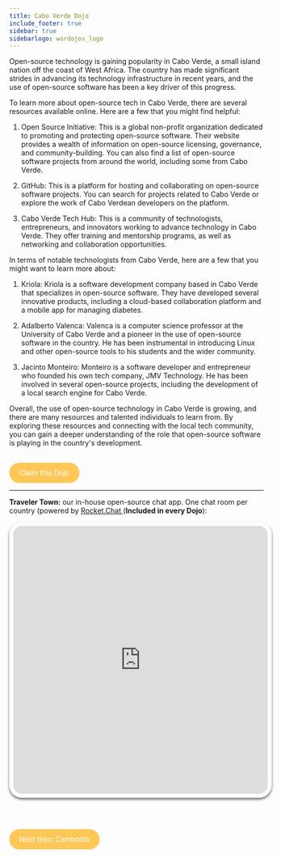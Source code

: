 ```yaml
---
title: Cabo Verde Dojo
include_footer: true
sidebar: true
sidebarlogo: wordojos_logo
---
```


Open-source technology is gaining popularity in Cabo Verde, a small island nation off the coast of West Africa. The country has made significant strides in advancing its technology infrastructure in recent years, and the use of open-source software has been a key driver of this progress.

To learn more about open-source tech in Cabo Verde, there are several resources available online. Here are a few that you might find helpful:

1.  Open Source Initiative: This is a global non-profit organization dedicated to promoting and protecting open-source software. Their website provides a wealth of information on open-source licensing, governance, and community-building. You can also find a list of open-source software projects from around the world, including some from Cabo Verde.
    
2.  GitHub: This is a platform for hosting and collaborating on open-source software projects. You can search for projects related to Cabo Verde or explore the work of Cabo Verdean developers on the platform.
    
3.  Cabo Verde Tech Hub: This is a community of technologists, entrepreneurs, and innovators working to advance technology in Cabo Verde. They offer training and mentorship programs, as well as networking and collaboration opportunities.
    

In terms of notable technologists from Cabo Verde, here are a few that you might want to learn more about:

1.  Kriola: Kriola is a software development company based in Cabo Verde that specializes in open-source software. They have developed several innovative products, including a cloud-based collaboration platform and a mobile app for managing diabetes.
    
2.  Adalberto Valenca: Valenca is a computer science professor at the University of Cabo Verde and a pioneer in the use of open-source software in the country. He has been instrumental in introducing Linux and other open-source tools to his students and the wider community.
    
3.  Jacinto Monteiro: Monteiro is a software developer and entrepreneur who founded his own tech company, JMV Technology. He has been involved in several open-source projects, including the development of a local search engine for Cabo Verde.
    

Overall, the use of open-source technology in Cabo Verde is growing, and there are many resources and talented individuals to learn from. By exploring these resources and connecting with the local tech community, you can gain a deeper understanding of the role that open-source software is playing in the country's development.

<br>
<html>
  <head>
    <style>
      .button {
        display: inline-block;
        padding: 20px 20px;
        text-align: center;
        text-decoration: none;
        color: #ffffff;
        background-color: #FDC858;
        border-radius: 33px;
        outline: none;
        line-height:  0%;
      }
    </style>
  </head>
  <body>
    <a class="button" href="https://blog.workdojos.com/Cabo-Verde" target="_blank">Claim this Dojo</a>
  </body>
</html>
<br>

---


**Traveler Town:**   our in-house open-source chat app.  One chat room per country (powered by <a href="https://rocket.chat" >Rocket.Chat </a>  (**Included in every Dojo**):  

<iframe src="https://chat.traveler.town/channel/Cabo_Verde" style="width: 100%;height: 530px;padding: 8px; box-shadow: 0 3px 5px rgba(0,0,0,.6);border-radius: 25px;overflow: hidden;border: none;" align="middle"></iframe>


<br><br>

<html>
  <head>
    <style>
      .button {
        display: inline-block;
        padding: 20px 20px;
        text-align: center;
        text-decoration: none;
        color: #ffffff;
        background-color: #FDC858;
        border-radius: 33px;
        outline: none;
        line-height:  %;
      }
    </style>
  </head>
  <body>
    <a class="button" href="https://workdojos.com/Cambodia">Next dojo:  Cambodia</a>
  </body>
</html>